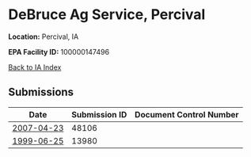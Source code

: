 # DeBruce Ag Service, Percival

**Location:** Percival, IA

**EPA Facility ID:** 100000147496

[Back to IA Index](../../index.md)

## Submissions

| Date | Submission ID | Document Control Number |
|------|--------------|-------------------------|
| [2007-04-23](submissions/48106.md) | 48106 |  |
| [1999-06-25](submissions/13980.md) | 13980 |  |
